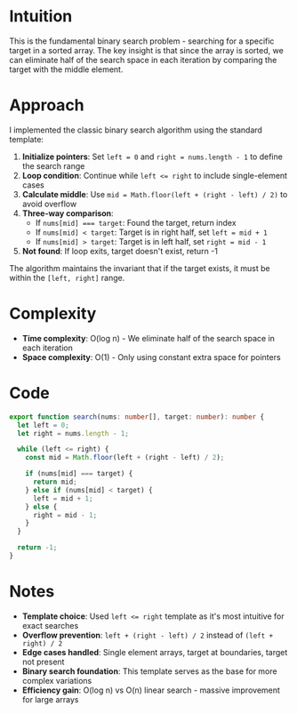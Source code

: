# Intuition

This is the fundamental binary search problem - searching for a specific target in a sorted array. The key insight is that since the array is sorted, we can eliminate half of the search space in each iteration by comparing the target with the middle element.

# Approach

I implemented the classic binary search algorithm using the standard template:

1. **Initialize pointers**: Set `left = 0` and `right = nums.length - 1` to define the search range
2. **Loop condition**: Continue while `left <= right` to include single-element cases
3. **Calculate middle**: Use `mid = Math.floor(left + (right - left) / 2)` to avoid overflow
4. **Three-way comparison**:
   - If `nums[mid] === target`: Found the target, return index
   - If `nums[mid] < target`: Target is in right half, set `left = mid + 1`
   - If `nums[mid] > target`: Target is in left half, set `right = mid - 1`
5. **Not found**: If loop exits, target doesn't exist, return -1

The algorithm maintains the invariant that if the target exists, it must be within the `[left, right]` range.

# Complexity

- **Time complexity**: O(log n) - We eliminate half of the search space in each iteration
- **Space complexity**: O(1) - Only using constant extra space for pointers

# Code

```typescript
export function search(nums: number[], target: number): number {
  let left = 0;
  let right = nums.length - 1;

  while (left <= right) {
    const mid = Math.floor(left + (right - left) / 2);

    if (nums[mid] === target) {
      return mid;
    } else if (nums[mid] < target) {
      left = mid + 1;
    } else {
      right = mid - 1;
    }
  }

  return -1;
}
```

# Notes

- **Template choice**: Used `left <= right` template as it's most intuitive for exact searches
- **Overflow prevention**: `left + (right - left) / 2` instead of `(left + right) / 2`
- **Edge cases handled**: Single element arrays, target at boundaries, target not present
- **Binary search foundation**: This template serves as the base for more complex variations
- **Efficiency gain**: O(log n) vs O(n) linear search - massive improvement for large arrays
